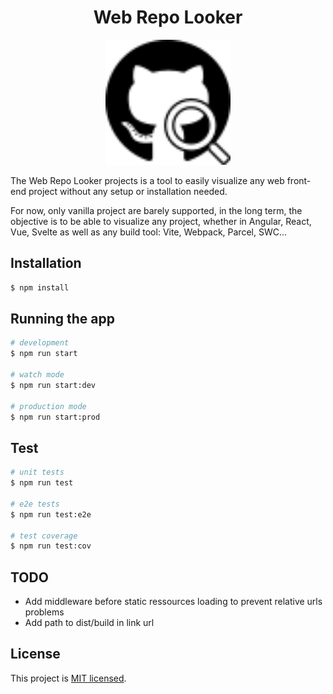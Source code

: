 <h1 align="center">Web Repo Looker</h1>

<p align="center">
  <a href="#" target="blank"><img src="./public/favicon.svg" width="200" alt="Web Repo Looker Logo"></a>
</p>

The Web Repo Looker projects is a tool to easily visualize any web front-end project without any setup or installation needed.

For now, only vanilla project are barely supported, in the long term, the objective is to be able to visualize any project, whether in Angular, React, Vue, Svelte as well as any build tool: Vite, Webpack, Parcel, SWC...

## Installation

```bash
$ npm install
```

## Running the app

```bash
# development
$ npm run start

# watch mode
$ npm run start:dev

# production mode
$ npm run start:prod
```

## Test

```bash
# unit tests
$ npm run test

# e2e tests
$ npm run test:e2e

# test coverage
$ npm run test:cov
```

## TODO

- Add middleware before static ressources loading to prevent relative urls problems
- Add path to dist/build in link url

## License

This project is [MIT licensed](LICENSE).